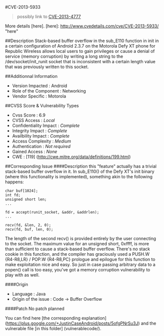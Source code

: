 #CVE-2013-5933
>possibly link to [CVE-2013-4777](../4777/README.md)

More details [here].
[here]: http://www.cvedetails.com/cve/CVE-2013-5933/ "here"

##Description
Stack-based buffer overflow in the sub_E110 function in init in a certain configuration of Android 2.3.7 on the Motorola Defy XT phone for Republic Wireless allows local users to gain privileges or cause a denial of service (memory corruption) by writing a long string to the /dev/socket/init_runit socket that is inconsistent with a certain length value that was previously written to this socket.

##Additionnal Information
* Version Impacted : Android 
* Role of the Component : Networking
* Vendor Specific : Motorola

##CVSS Score & Vulnerability Types
* Cvss Score : 6.9
* CVSS Access : *Local*
* Confidentiality Impact : *Complete*
* Integrity Impact : *Complete*
* Availbility Impact : *Complete*
* Access Complexity : *Medium*
* Authentication : *Not required*
* Gained Access : *None*
* CWE : [119] (http://cwe.mitre.org/data/definitions/199.html) 

##Corresponding Issue
####Description
 this "feature" actually has a trivial stack-based buffer overflow in it. In sub_E110() of the Defy XT's init binary (where this functionality is implemented), something akin to the following happens:

    char buf[1024];
    int fd;
    unsigned short len;
    ...

    fd = accept(runit_socket, &addr, &addrlen);
    ...

    recv(fd, &len, 2, 0);
    recv(fd, buf, len, 0);


The length of the second recv() is provided entirely by the user connecting to the socket. The maximum value for an unsigned short, 0xffff, is more than sufficient to cause a stack-based buffer overflow. There's no stack cookie in this function, and the compiler has graciously used a PUSH.W {R4-R8,LR} / POP.W {R4-R8,PC} prologue and epilogue for this function to make exploitation nice and easy. So just in case passing arbitrary data to a popen() call is too easy, you've got a memory corruption vulnerability to play with as well.

####Origin
* Language : Java
* Origin of the issue : Code -> Buffer Overflow

####Patch
No patch planned

You can find here [the corresponding explanation] (https://plus.google.com/+JustinCaseAndroid/posts/5ofgPNrSu3J)  and the vulnerable file [in this folder] (vulnerablecode/).